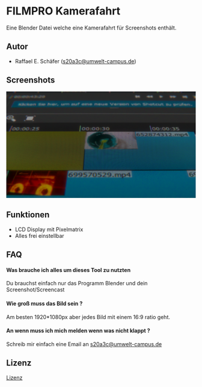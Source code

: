 
# FILMPRO Kamerafahrt

Eine Blender Datei welche eine Kamerafahrt für Screenshots enthält.


## Autor

- Raffael E. Schäfer (s20a3c@umwelt-campus.de)

  
## Screenshots

![Screenshot](https://github.com/RaffaelSchaefer/FILMPRO-Kamerafahrt/blob/master/Source/README/Render.png?raw=true)

  
## Funktionen

- LCD Display mit Pixelmatrix
- Alles frei einstellbar

  
## FAQ

#### Was brauche ich alles um dieses Tool zu nutzten

Du brauchst einfach nur das Programm Blender und dein Screenshot/Screencast

#### Wie groß muss das Bild sein ? 

Am besten 1920*1080px aber jedes Bild mit einem 16:9 ratio geht.

#### An wenn muss ich mich melden wenn was nicht klappt ?

Schreib mir einfach eine Email an s20a3c@umwelt-campus.de

  
## Lizenz

[Lizenz](https://choosealicense.com/licenses/unlicense/)

  
